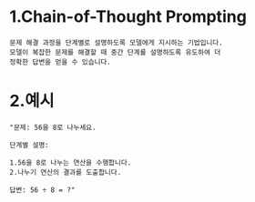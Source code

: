 # 1.Chain-of-Thought Prompting
    문제 해결 과정을 단계별로 설명하도록 모델에게 지시하는 기법입니다. 
    모델이 복잡한 문제를 해결할 때 중간 단계를 설명하도록 유도하여 더 
    정확한 답변을 얻을 수 있습니다.


# 2.예시
    "문제: 56을 8로 나누세요.

    단계별 설명:

    1.56을 8로 나누는 연산을 수행합니다.
    2.나누기 연산의 결과를 도출합니다.

    답변: 56 ÷ 8 = ?"



